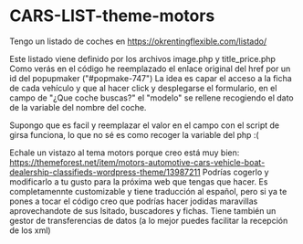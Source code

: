 # CARS-LIST-theme-motors 
Tengo un listado de coches en https://okrentingflexible.com/listado/

Este listado viene definido por los archivos image.php y title_price.php
Como verás en el código he reemplazado el enlace original del href por un id del popupmaker ("#popmake-747") 
La idea es capar el acceso a la ficha de cada vehículo y que al hacer click y desplegarse el formulario, en el campo de "¿Que coche buscas?" el "modelo" se rellene recogiendo el dato de la variable del nombre del coche.

Supongo que es facil y reemplazar el valor en el campo con el script de girsa funciona, lo que no sé es como recoger la variable del php :(

Echale un vistazo al tema motors porque creo está muy bien:
https://themeforest.net/item/motors-automotive-cars-vehicle-boat-dealership-classifieds-wordpress-theme/13987211
Podrías cogerlo y modificarlo a tu gusto para la próxima web que tengas que hacer.
Es completamennte customizable y tiene traducción al español, pero si ya te pones a tocar el código creo que podrías hacer jodidas maravillas aprovechandote de sus lsitado, buscadores y fichas.
Tiene también un gestor de transferencias de datos (a lo mejor puedes facilitar la recepción de los xml)
